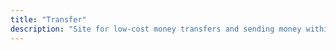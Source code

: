 ```yaml
---
title: "Transfer"
description: "Site for low-cost money transfers and sending money within seconds"
---
```

